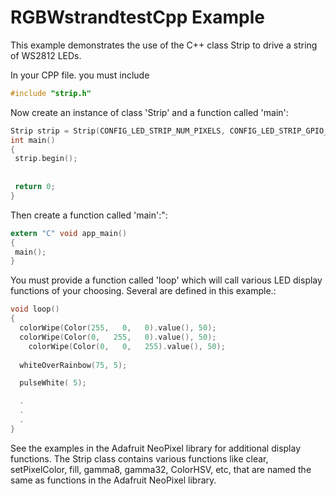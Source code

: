 # RGBWstrandtestCpp Example

This example demonstrates the use of the C++ class Strip to drive a string of WS2812 LEDs.

In your CPP file. you must include
````C
#include "strip.h"
````
Now create an instance of class 'Strip' and a function called 'main':
````C
Strip strip = Strip(CONFIG_LED_STRIP_NUM_PIXELS, CONFIG_LED_STRIP_GPIO_PIN, NEO_GRB + NEO_KHZ800, CONFIG_RMT_CHANNEL);
int main()
{
 strip.begin();
 
 
 return 0;
}
````
Then create a function called 'main':":
````C
extern "C" void app_main()
{
 main();
}
````

You must provide a function called 'loop' which will call various LED display functions of your choosing. Several are defined in this example.:
````C
void loop()
{
  colorWipe(Color(255,   0,   0).value(), 50);
  colorWipe(Color(0,   255,   0).value(), 50);
	colorWipe(Color(0,   0,   255).value(), 50);
  
  whiteOverRainbow(75, 5);

  pulseWhite( 5);

  .
  .
  .
}
````
See the examples in the Adafruit NeoPixel library for additional display functions. The Strip class contains various functions like clear, setPixelColor, fill, gamma8, gamma32, ColorHSV, etc, that are named the same as functions in the Adafruit NeoPixel library.

